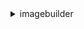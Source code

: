 <details><summary>imagebuilder</summary><blockquote>

- **<details><summary>cancel-image-creation</summary><blockquote>**

  * --image-build-version-arn
  * --client-token
  * --cli-input-json
  * --cli-input-yaml
  * --generate-cli-skeleton


- **<details><summary>create-component</summary><blockquote>**

  * --name
  * --semantic-version
  * --description
  * --change-description
  * --platform
  * --supported-os-versions
  * --data
  * --uri
  * --kms-key-id
  * --tags
  * --client-token
  * --cli-input-json
  * --cli-input-yaml
  * --generate-cli-skeleton


- **<details><summary>create-container-recipe</summary><blockquote>**

  * --container-type
  * --name
  * --description
  * --semantic-version
  * --components
  * --instance-configuration
  * --dockerfile-template-data
  * --dockerfile-template-uri
  * --platform-override
  * --image-os-version-override
  * --parent-image
  * --tags
  * --working-directory
  * --target-repository
  * --kms-key-id
  * --client-token
  * --cli-input-json
  * --cli-input-yaml
  * --generate-cli-skeleton


- **<details><summary>create-distribution-configuration</summary><blockquote>**

  * --name
  * --description
  * --distributions
  * --tags
  * --client-token
  * --cli-input-json
  * --cli-input-yaml
  * --generate-cli-skeleton


- **<details><summary>create-image</summary><blockquote>**

  * --image-recipe-arn
  * --container-recipe-arn
  * --distribution-configuration-arn
  * --infrastructure-configuration-arn
  * --image-tests-configuration
  * --enhanced-image-metadata-enabled
  * --no-enhanced-image-metadata-enabled
  * --tags
  * --client-token
  * --cli-input-json
  * --cli-input-yaml
  * --generate-cli-skeleton


- **<details><summary>create-image-pipeline</summary><blockquote>**

  * --name
  * --description
  * --image-recipe-arn
  * --container-recipe-arn
  * --infrastructure-configuration-arn
  * --distribution-configuration-arn
  * --image-tests-configuration
  * --enhanced-image-metadata-enabled
  * --no-enhanced-image-metadata-enabled
  * --schedule
  * --status
  * --tags
  * --client-token
  * --cli-input-json
  * --cli-input-yaml
  * --generate-cli-skeleton


- **<details><summary>create-image-recipe</summary><blockquote>**

  * --name
  * --description
  * --semantic-version
  * --components
  * --parent-image
  * --block-device-mappings
  * --tags
  * --working-directory
  * --additional-instance-configuration
  * --client-token
  * --cli-input-json
  * --cli-input-yaml
  * --generate-cli-skeleton


- **<details><summary>create-infrastructure-configuration</summary><blockquote>**

  * --name
  * --description
  * --instance-types
  * --instance-profile-name
  * --security-group-ids
  * --subnet-id
  * --logging
  * --key-pair
  * --terminate-instance-on-failure
  * --no-terminate-instance-on-failure
  * --sns-topic-arn
  * --resource-tags
  * --tags
  * --client-token
  * --cli-input-json
  * --cli-input-yaml
  * --generate-cli-skeleton


- **<details><summary>delete-component</summary><blockquote>**

  * --component-build-version-arn
  * --cli-input-json
  * --cli-input-yaml
  * --generate-cli-skeleton


- **<details><summary>delete-container-recipe</summary><blockquote>**

  * --container-recipe-arn
  * --cli-input-json
  * --cli-input-yaml
  * --generate-cli-skeleton


- **<details><summary>delete-distribution-configuration</summary><blockquote>**

  * --distribution-configuration-arn
  * --cli-input-json
  * --cli-input-yaml
  * --generate-cli-skeleton


- **<details><summary>delete-image</summary><blockquote>**

  * --image-build-version-arn
  * --cli-input-json
  * --cli-input-yaml
  * --generate-cli-skeleton


- **<details><summary>delete-image-pipeline</summary><blockquote>**

  * --image-pipeline-arn
  * --cli-input-json
  * --cli-input-yaml
  * --generate-cli-skeleton


- **<details><summary>delete-image-recipe</summary><blockquote>**

  * --image-recipe-arn
  * --cli-input-json
  * --cli-input-yaml
  * --generate-cli-skeleton


- **<details><summary>delete-infrastructure-configuration</summary><blockquote>**

  * --infrastructure-configuration-arn
  * --cli-input-json
  * --cli-input-yaml
  * --generate-cli-skeleton


- **<details><summary>get-component</summary><blockquote>**

  * --component-build-version-arn
  * --cli-input-json
  * --cli-input-yaml
  * --generate-cli-skeleton


- **<details><summary>get-component-policy</summary><blockquote>**

  * --component-arn
  * --cli-input-json
  * --cli-input-yaml
  * --generate-cli-skeleton


- **<details><summary>get-container-recipe</summary><blockquote>**

  * --container-recipe-arn
  * --cli-input-json
  * --cli-input-yaml
  * --generate-cli-skeleton


- **<details><summary>get-container-recipe-policy</summary><blockquote>**

  * --container-recipe-arn
  * --cli-input-json
  * --cli-input-yaml
  * --generate-cli-skeleton


- **<details><summary>get-distribution-configuration</summary><blockquote>**

  * --distribution-configuration-arn
  * --cli-input-json
  * --cli-input-yaml
  * --generate-cli-skeleton


- **<details><summary>get-image</summary><blockquote>**

  * --image-build-version-arn
  * --cli-input-json
  * --cli-input-yaml
  * --generate-cli-skeleton


- **<details><summary>get-image-pipeline</summary><blockquote>**

  * --image-pipeline-arn
  * --cli-input-json
  * --cli-input-yaml
  * --generate-cli-skeleton


- **<details><summary>get-image-policy</summary><blockquote>**

  * --image-arn
  * --cli-input-json
  * --cli-input-yaml
  * --generate-cli-skeleton


- **<details><summary>get-image-recipe</summary><blockquote>**

  * --image-recipe-arn
  * --cli-input-json
  * --cli-input-yaml
  * --generate-cli-skeleton


- **<details><summary>get-image-recipe-policy</summary><blockquote>**

  * --image-recipe-arn
  * --cli-input-json
  * --cli-input-yaml
  * --generate-cli-skeleton


- **<details><summary>get-infrastructure-configuration</summary><blockquote>**

  * --infrastructure-configuration-arn
  * --cli-input-json
  * --cli-input-yaml
  * --generate-cli-skeleton


- **<details><summary>help</summary><blockquote>**

  * 


- **<details><summary>import-component</summary><blockquote>**

  * --name
  * --semantic-version
  * --description
  * --change-description
  * --type
  * --format
  * --platform
  * --data
  * --uri
  * --kms-key-id
  * --tags
  * --client-token
  * --cli-input-json
  * --cli-input-yaml
  * --generate-cli-skeleton


- **<details><summary>list-component-build-versions</summary><blockquote>**

  * --component-version-arn
  * --max-results
  * --next-token
  * --cli-input-json
  * --cli-input-yaml
  * --generate-cli-skeleton


- **<details><summary>list-components</summary><blockquote>**

  * --owner
  * --filters
  * --by-name
  * --no-by-name
  * --max-results
  * --next-token
  * --cli-input-json
  * --cli-input-yaml
  * --generate-cli-skeleton


- **<details><summary>list-container-recipes</summary><blockquote>**

  * --owner
  * --filters
  * --max-results
  * --next-token
  * --cli-input-json
  * --cli-input-yaml
  * --generate-cli-skeleton


- **<details><summary>list-distribution-configurations</summary><blockquote>**

  * --filters
  * --max-results
  * --next-token
  * --cli-input-json
  * --cli-input-yaml
  * --generate-cli-skeleton


- **<details><summary>list-image-build-versions</summary><blockquote>**

  * --image-version-arn
  * --filters
  * --max-results
  * --next-token
  * --cli-input-json
  * --cli-input-yaml
  * --generate-cli-skeleton


- **<details><summary>list-image-packages</summary><blockquote>**

  * --image-build-version-arn
  * --max-results
  * --next-token
  * --cli-input-json
  * --cli-input-yaml
  * --generate-cli-skeleton


- **<details><summary>list-image-pipeline-images</summary><blockquote>**

  * --image-pipeline-arn
  * --filters
  * --max-results
  * --next-token
  * --cli-input-json
  * --cli-input-yaml
  * --generate-cli-skeleton


- **<details><summary>list-image-pipelines</summary><blockquote>**

  * --filters
  * --max-results
  * --next-token
  * --cli-input-json
  * --cli-input-yaml
  * --generate-cli-skeleton


- **<details><summary>list-image-recipes</summary><blockquote>**

  * --owner
  * --filters
  * --max-results
  * --next-token
  * --cli-input-json
  * --cli-input-yaml
  * --generate-cli-skeleton


- **<details><summary>list-images</summary><blockquote>**

  * --owner
  * --filters
  * --by-name
  * --no-by-name
  * --max-results
  * --next-token
  * --include-deprecated
  * --no-include-deprecated
  * --cli-input-json
  * --cli-input-yaml
  * --generate-cli-skeleton


- **<details><summary>list-infrastructure-configurations</summary><blockquote>**

  * --filters
  * --max-results
  * --next-token
  * --cli-input-json
  * --cli-input-yaml
  * --generate-cli-skeleton


- **<details><summary>list-tags-for-resource</summary><blockquote>**

  * --resource-arn
  * --cli-input-json
  * --cli-input-yaml
  * --generate-cli-skeleton


- **<details><summary>put-component-policy</summary><blockquote>**

  * --component-arn
  * --policy
  * --cli-input-json
  * --cli-input-yaml
  * --generate-cli-skeleton


- **<details><summary>put-container-recipe-policy</summary><blockquote>**

  * --container-recipe-arn
  * --policy
  * --cli-input-json
  * --cli-input-yaml
  * --generate-cli-skeleton


- **<details><summary>put-image-policy</summary><blockquote>**

  * --image-arn
  * --policy
  * --cli-input-json
  * --cli-input-yaml
  * --generate-cli-skeleton


- **<details><summary>put-image-recipe-policy</summary><blockquote>**

  * --image-recipe-arn
  * --policy
  * --cli-input-json
  * --cli-input-yaml
  * --generate-cli-skeleton


- **<details><summary>start-image-pipeline-execution</summary><blockquote>**

  * --image-pipeline-arn
  * --client-token
  * --cli-input-json
  * --cli-input-yaml
  * --generate-cli-skeleton


- **<details><summary>tag-resource</summary><blockquote>**

  * --resource-arn
  * --tags
  * --cli-input-json
  * --cli-input-yaml
  * --generate-cli-skeleton


- **<details><summary>untag-resource</summary><blockquote>**

  * --resource-arn
  * --tag-keys
  * --cli-input-json
  * --cli-input-yaml
  * --generate-cli-skeleton


- **<details><summary>update-distribution-configuration</summary><blockquote>**

  * --distribution-configuration-arn
  * --description
  * --distributions
  * --client-token
  * --cli-input-json
  * --cli-input-yaml
  * --generate-cli-skeleton


- **<details><summary>update-image-pipeline</summary><blockquote>**

  * --image-pipeline-arn
  * --description
  * --image-recipe-arn
  * --container-recipe-arn
  * --infrastructure-configuration-arn
  * --distribution-configuration-arn
  * --image-tests-configuration
  * --enhanced-image-metadata-enabled
  * --no-enhanced-image-metadata-enabled
  * --schedule
  * --status
  * --client-token
  * --cli-input-json
  * --cli-input-yaml
  * --generate-cli-skeleton


- **<details><summary>update-infrastructure-configuration</summary><blockquote>**

  * --infrastructure-configuration-arn
  * --description
  * --instance-types
  * --instance-profile-name
  * --security-group-ids
  * --subnet-id
  * --logging
  * --key-pair
  * --terminate-instance-on-failure
  * --no-terminate-instance-on-failure
  * --sns-topic-arn
  * --client-token
  * --resource-tags
  * --cli-input-json
  * --cli-input-yaml
  * --generate-cli-skeleton


</blockquote></details>
</blockquote></details>
</blockquote></details>
</blockquote></details>
</blockquote></details>
</blockquote></details>
</blockquote></details>
</blockquote></details>
</blockquote></details>
</blockquote></details>
</blockquote></details>
</blockquote></details>
</blockquote></details>
</blockquote></details>
</blockquote></details>
</blockquote></details>
</blockquote></details>
</blockquote></details>
</blockquote></details>
</blockquote></details>
</blockquote></details>
</blockquote></details>
</blockquote></details>
</blockquote></details>
</blockquote></details>
</blockquote></details>
</blockquote></details>
</blockquote></details>
</blockquote></details>
</blockquote></details>
</blockquote></details>
</blockquote></details>
</blockquote></details>
</blockquote></details>
</blockquote></details>
</blockquote></details>
</blockquote></details>
</blockquote></details>
</blockquote></details>
</blockquote></details>
</blockquote></details>
</blockquote></details>
</blockquote></details>
</blockquote></details>
</blockquote></details>
</blockquote></details>
</blockquote></details>
</blockquote></details>
</blockquote></details>
</blockquote></details>
</blockquote></details>
